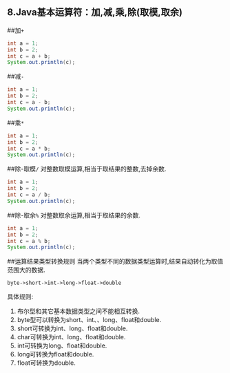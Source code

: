 8.Java基本运算符：加,减,乘,除(取模,取余)
---

##加`+`
```java
int a = 1;
int b = 2;
int c = a + b;
System.out.println(c);
```

##减`-`
```java
int a = 1;
int b = 2;
int c = a - b;
System.out.println(c);
```

##乘`*`
```java
int a = 1;
int b = 2;
int c = a * b;
System.out.println(c);
```

##除-取模`/`
对整数取模运算,相当于取结果的整数,去掉余数.
```java
int a = 1;
int b = 2;
int c = a / b;
System.out.println(c);
```

##除-取余`%`
对整数取余运算,相当于取结果的余数.
```java
int a = 1;
int b = 2;
int c = a % b;
System.out.println(c);
```

##运算结果类型转换规则
当两个类型不同的数据类型运算时,结果自动转化为取值范围大的数据.

	byte->short->int->long->float->double

具体规则:
1. 布尔型和其它基本数据类型之间不能相互转换. 
2. byte型可以转换为short、int、、long、float和double. 
3. short可转换为int、long、float和double. 
4. char可转换为int、long、float和double. 
5. int可转换为long、float和double. 
6. long可转换为float和double. 
7. float可转换为double. 



